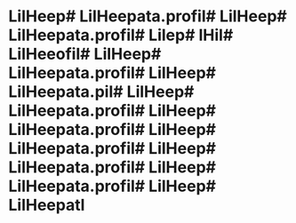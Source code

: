 # LilHeep# LilHeepata.profil# LilHeep# LilHeepata.profil# Lilep# lHil# LilHeeofil# LilHeep# LilHeepata.profil# LilHeep# LilHeepata.pil# LilHeep# LilHeepata.profil# LilHeep# LilHeepata.profil# LilHeep# LilHeepata.profil# LilHeep# LilHeepata.profil# LilHeep# LilHeepata.profil# LilHeep# LilHeepatl
      
